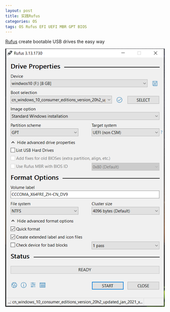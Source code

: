 ```yaml
---
layout: post
title: 实践Rufus
categories: OS
tags: OS Rufus EFI UEFI MBR GPT BIOS
---
```


[Rufus](https://rufus.ie/) create bootable USB drives the easy way

![Rufus](/images/Rufus.png)